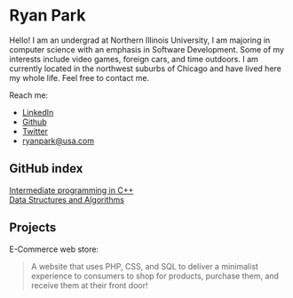 
# Ryan Park
Hello! I am an undergrad at Northern Illinois University, I am
majoring in  computer science with an emphasis in Software
Development. Some of my  interests include video games, foreign cars,
and time outdoors. I am  currently located in the northwest suburbs of
Chicago and have lived  here my whole life. Feel free to contact me.

Reach me:
 - [LinkedIn](https://www.linkedin.com/in/ryanipark/)
 - [Github](github.com/ryanipark)
 - [Twitter](https://twitter.com/ryanipark)
 - ryanpark@usa.com

## GitHub index

[Intermediate programming in C++](https://github.com/ryanipark/intermediateCPP)  
[Data Structures and Algorithms](https://github.com/ryanipark/Data-Structures-Algorithms)


## Projects
E-Commerce web store:

>A  website that uses PHP, CSS, and SQL to deliver a minimalist experience to consumers to shop for products, purchase them, and receive them at their front door!
